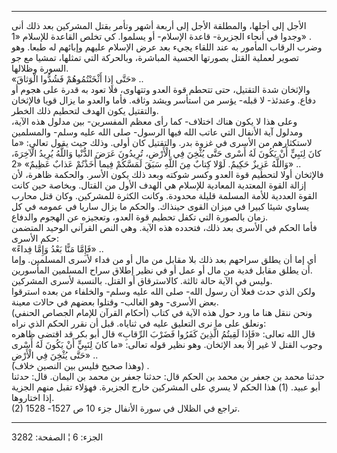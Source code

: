 ------------------------------------------------------------------------

الأجل إلى أجلها، والمطلقة الأجل إلى أربعة أشهر وتأمر بقتل المشركين بعد
ذلك أنى وجدوا في أنحاء الجزيرة- قاعدة الإسلام- أو يسلموا. كي تخلص
القاعدة للإسلام «1» .  
وضرب الرقاب المأمور به عند اللقاء يجيء بعد عرض الإسلام عليهم وإبائهم له
طبعا. وهو تصوير لعملية القتل بصورتها الحسية المباشرة، وبالحركة التي
تمثلها، تمشيا مع جو السورة وظلالها.  
«حَتَّى إِذا أَثْخَنْتُمُوهُمْ فَشُدُّوا الْوَثاقَ» ..  
والإثخان شدة التقتيل، حتى تتحطم قوة العدو وتتهاوى، فلا تعود به قدرة على
هجوم أو دفاع. وعندئذ- لا قبله- يؤسر من استأسر ويشد وثاقه. فأما والعدو ما
يزال قويا فالإثخان والتقتيل يكون الهدف لتحطيم ذلك الخطر.  
وعلى هذا لا يكون هناك اختلاف- كما رأى معظم المفسرين- بين مدلول هذه
الآية، ومدلول آية الأنفال التي عاتب الله فيها الرسول- صلى الله عليه
وسلم- والمسلمين لاستكثارهم من الأسرى في غزوة بدر. والتقتيل كان أولى.
وذلك حيث يقول تعالى: «ما كانَ لِنَبِيٍّ أَنْ يَكُونَ لَهُ أَسْرى حَتَّى يُثْخِنَ فِي الْأَرْضِ،
تُرِيدُونَ عَرَضَ الدُّنْيا وَاللَّهُ يُرِيدُ الْآخِرَةَ، وَاللَّهُ عَزِيزٌ حَكِيمٌ. لَوْلا كِتابٌ مِنَ اللَّهِ
سَبَقَ لَمَسَّكُمْ فِيما أَخَذْتُمْ عَذابٌ عَظِيمٌ» «2» ..  
فالإثخان أولا لتحطيم قوة العدو وكسر شوكته وبعد ذلك يكون الأسر. والحكمة
ظاهرة، لأن إزالة القوة المعتدية المعادية للإسلام هي الهدف الأول من
القتال. وبخاصة حين كانت القوة العددية للأمة المسلمة قليلة محدودة. وكانت
الكثرة للمشركين. وكان قتل محارب يساوي شيئا كبيرا في ميزان القوى حينذاك.
والحكم ما يزال ساريا في عمومه في كل زمان بالصورة التي تكفل تحطيم قوة
العدو، وتعجيزه عن الهجوم والدفاع.  
فأما الحكم في الأسرى بعد ذلك، فتحدده هذه الآية. وهي النص القرآني الوحيد
المتضمن حكم الأسرى:  
«فَإِمَّا مَنًّا بَعْدُ وَإِمَّا فِداءً» ..  
أي إما أن يطلق سراحهم بعد ذلك بلا مقابل من مال أو من فداء لأسرى
المسلمين. وإما أن يطلق مقابل فدية من مال أو عمل أو في نظير إطلاق سراح
المسلمين المأسورين.  
وليس في الآية حالة ثالثة. كالاسترقاق أو القتل. بالنسبة لأسرى المشركين.  
ولكن الذي حدث فعلا أن رسول الله- صلى الله عليه وسلم- والخلفاء من بعده
استرقوا بعض الأسرى- وهو الغالب- وقتلوا بعضهم في حالات معينة.  
ونحن ننقل هنا ما ورد حول هذه الآية في كتاب (أحكام القرآن للإمام الجصاص
الحنفي) ونعلق على ما نرى التعليق عليه في ثناياه. قبل أن نقرر الحكم الذي
نراه:  
قال الله تعالى: «فَإِذا لَقِيتُمُ الَّذِينَ كَفَرُوا فَضَرْبَ الرِّقابِ» قال أبو بكر قد
اقتضى ظاهره وجوب القتل لا غير إلا بعد الإثخان. وهو نظير قوله تعالى: «ما
كانَ لِنَبِيٍّ أَنْ يَكُونَ لَهُ أَسْرى حَتَّى يُثْخِنَ فِي الْأَرْضِ» ..  
(وهذا صحيح فليس بين النصين خلاف) .  
حدثنا محمد بن جعفر بن محمد بن الحكم قال: حدثنا جعفر بن محمد بن اليمان.
قال: حدثنا أبو عبيد. (1) هذا الحكم لا يسري على المشركين خارج الجزيرة.
فهؤلاء تقبل منهم الجزية إذا اختاروها.  
(2) تراجع في الظلال في سورة الأنفال جزء 10 ص 1527- 1528.

------------------------------------------------------------------------

الجزء: 6 ¦ الصفحة: 3282
